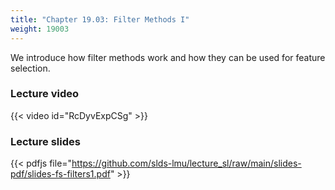 ```yaml
---
title: "Chapter 19.03: Filter Methods I"
weight: 19003
---
```

We introduce how filter methods work and how they can be used for feature selection.

<!--more-->

### Lecture video

{{< video id="RcDyvExpCSg" >}}

### Lecture slides

{{< pdfjs file="https://github.com/slds-lmu/lecture_sl/raw/main/slides-pdf/slides-fs-filters1.pdf" >}}
